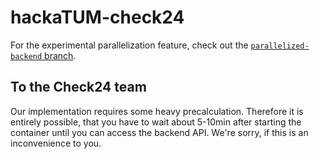 # hackaTUM-check24

For the experimental parallelization feature, check out the [`parallelized-backend` branch](https://github.com/parimsuka/hackaTUM-check24/tree/parallelized-backend).

## To the Check24 team

Our implementation requires some heavy precalculation. Therefore it is entirely possible, that you have to wait about 5-10min after starting the container until you can access the backend API. We're sorry, if this is an inconvenience to you.
